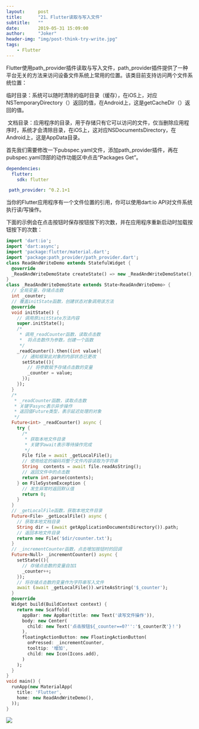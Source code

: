 ```yaml
---
layout:     post
title:      "21、Flutter读取与写入文件"
subtitle:   ""
date:       2019-05-31 15:09:00
author:     "Joker"
header-img: "img/post-think-try-write.jpg"
tags:
    - Flutter
---
```


Flutter使用path_provider插件读取与写入文件，path_provider插件提供了一种平台无关的方法来访问设备文件系统上常用的位置。该类目前支持访问两个文件系统位置：

临时目录：系统可以随时清除的临时目录（缓存），在iOS上，对应NSTemporaryDirectory（）返回的值，在Android上，这是getCacheDir（）返回的值。

 文档目录：应用程序的目录，用于存储只有它可以访问的文件，仅当删除应用程序时，系统才会清除目录，在iOS上，这对应NSDocumentsDirectory，在Android上，这是AppData目录。



首先我们需要修改一下pubspec.yaml文件，添加path_provider插件，再在pubspec.yaml顶部的动作功能区中点击“Packages Get”。

```yaml
dependencies:
  flutter:
    sdk: flutter

 path_provider: ^0.2.1+1

```

当你的Flutter应用程序有一个文件位置的引用，你可以使用dart:io API对文件系统执行读/写操作。

下面的示例会在点击按钮时保存按钮按下的次数，并在应用程序重新启动时加载按钮按下的次数：

```dart
import 'dart:io';
import 'dart:async';
import 'package:flutter/material.dart';
import 'package:path_provider/path_provider.dart';
class ReadAndWriteDemo extends StatefulWidget {
  @override
  _ReadAndWriteDemoState createState() => new _ReadAndWriteDemoState();
}
class _ReadAndWriteDemoState extends State<ReadAndWriteDemo> {
  // 全局变量，存储点击数
  int _counter;
  // 覆盖initState函数，创建状态对象调用该方法
  @override
  void initState() {
    // 调用原initState方法内容
    super.initState();
    /*
     * 调用_readCounter函数，读取点击数
     *  将点击数作为参数，创建一个函数
     */
    _readCounter().then((int value){
      // 通知框架此对象的内部状态已更改
      setState((){
        // 将参数赋予存储点击数的变量
        _counter = value;
      });
    });
  }
  /*
   * _readCounter函数，读取点击数
   * 关键字async表示异步操作
   * 返回值Future类型，表示延迟处理的对象
   */
  Future<int> _readCounter() async {
    try {
      /*
       * 获取本地文件目录
       * 关键字await表示等待操作完成
       */
      File file = await _getLocalFile();
      // 使用给定的编码将整个文件内容读取为字符串
      String  contents = await file.readAsString();
      // 返回文件中的点击数
      return int.parse(contents);
    } on FileSystemException {
      // 发生异常时返回默认值
      return 0;
    }
  }
  // _getLocalFile函数，获取本地文件目录
  Future<File> _getLocalFile() async {
    // 获取本地文档目录
    String dir = (await getApplicationDocumentsDirectory()).path;
    // 返回本地文件目录
    return new File('$dir/counter.txt');
  }
  // _incrementCounter函数，点击增加按钮时的回调
  Future<Null> _incrementCounter() async {
    setState((){
      // 存储点击数的变量自加1
      _counter++;
    });
    // 将存储点击数的变量作为字符串写入文件
    await (await _getLocalFile()).writeAsString('$_counter');
  }
  @override
  Widget build(BuildContext context) {
    return new Scaffold(
      appBar: new AppBar(title: new Text('读写文件操作')),
      body: new Center(
        child: new Text('点击按钮${_counter==0?'':'$_counter次'}！')
      ),
      floatingActionButton: new FloatingActionButton(
        onPressed: _incrementCounter,
        tooltip: '增加',
        child: new Icon(Icons.add),
      )
    );
  }
}
void main() {
  runApp(new MaterialApp(
    title: 'Flutter',
    home: new ReadAndWriteDemo(),
  ));
}

```

![](https://img-blog.csdn.net/20170118235831233?watermark/2/text/aHR0cDovL2Jsb2cuY3Nkbi5uZXQvaGVrYWl5b3U=/font/5a6L5L2T/fontsize/400/fill/I0JBQkFCMA==/dissolve/70/gravity/SouthEast)




